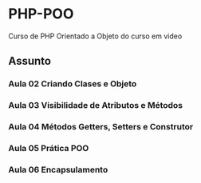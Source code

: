 # PHP-POO
Curso de PHP Orientado a Objeto do curso em video

## Assunto

### Aula 02 Criando Clases e Objeto
### Aula 03 Visibilidade de Atributos e Métodos
### Aula 04 Métodos Getters, Setters e Construtor
### Aula 05 Prática POO
### Aula 06 Encapsulamento